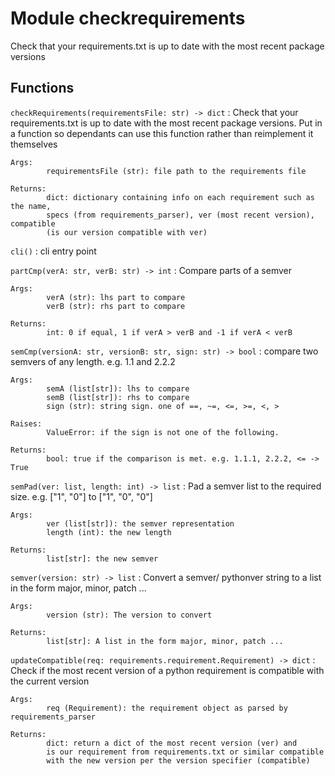 Module checkrequirements
========================
Check that your requirements.txt is up to date with the most recent package
versions

Functions
---------

    
`checkRequirements(requirementsFile: str) ‑> dict`
:   Check that your requirements.txt is up to date with the most recent package
    versions. Put in a function so dependants can use this function rather than
    reimplement it themselves
    
    Args:
            requirementsFile (str): file path to the requirements file
    
    Returns:
            dict: dictionary containing info on each requirement such as the name,
            specs (from requirements_parser), ver (most recent version), compatible
            (is our version compatible with ver)

    
`cli()`
:   cli entry point

    
`partCmp(verA: str, verB: str) ‑> int`
:   Compare parts of a semver
    
    Args:
            verA (str): lhs part to compare
            verB (str): rhs part to compare
    
    Returns:
            int: 0 if equal, 1 if verA > verB and -1 if verA < verB

    
`semCmp(versionA: str, versionB: str, sign: str) ‑> bool`
:   compare two semvers of any length. e.g. 1.1 and 2.2.2
    
    Args:
            semA (list[str]): lhs to compare
            semB (list[str]): rhs to compare
            sign (str): string sign. one of ==, ~=, <=, >=, <, >
    
    Raises:
            ValueError: if the sign is not one of the following.
    
    Returns:
            bool: true if the comparison is met. e.g. 1.1.1, 2.2.2, <= -> True

    
`semPad(ver: list, length: int) ‑> list`
:   Pad a semver list to the required size. e.g. ["1", "0"] to ["1", "0", "0"]
    
    Args:
            ver (list[str]): the semver representation
            length (int): the new length
    
    Returns:
            list[str]: the new semver

    
`semver(version: str) ‑> list`
:   Convert a semver/ pythonver string to a list in the form major, minor,
    patch ...
    
    Args:
            version (str): The version to convert
    
    Returns:
            list[str]: A list in the form major, minor, patch ...

    
`updateCompatible(req: requirements.requirement.Requirement) ‑> dict`
:   Check if the most recent version of a python requirement is compatible
    with the current version
    
    Args:
            req (Requirement): the requirement object as parsed by requirements_parser
    
    Returns:
            dict: return a dict of the most recent version (ver) and
            is our requirement from requirements.txt or similar compatible
            with the new version per the version specifier (compatible)